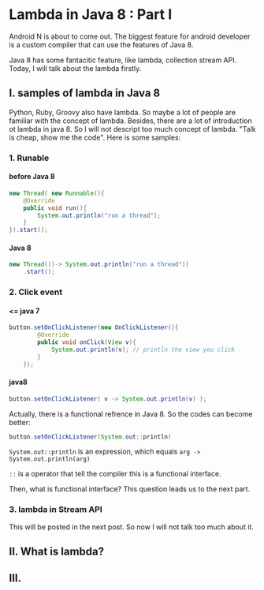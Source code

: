 # Lambda in Java 8 : Part I

Android N is about to come out. The biggest feature for android developer is a custom compiler that can use the features of Java 8. 

Java 8 has some fantacitic feature, like lambda, collection stream API.  Today, I will talk about the lambda firstly. 

## I. samples of lambda in Java 8

Python, Ruby, Groovy also have lambda. So maybe a lot of people are familiar with the concept of lambda. Besides, there are a lot of introduction ot lambda in java 8. So I will not descript too much concept of lambda. "Talk is cheap, show me the code". Here is some samples:

### 1. Runable

#### before Java 8

```java
new Thread( new Runnable(){
	@Override
	public void run(){
		System.out.println("run a thread");
	}
}).start();
```


#### Java 8

```java
new Thread(()-> System.out.println("run a thread"))
	.start();
```

### 2. Click event

#### <= java 7

```java
button.setOnClickListener(new OnClickListener(){
		@Override
		public void onClick(View v){
			System.out.println(v); // println the view you click
		}
	});
```

#### java8

```java
button.setOnClickListener( v -> System.out.println(v) );
```

Actually, there is a functional refrence in Java 8. So the codes can become better:

```java
button.setOnClickListener(System.out::println)
```

```System.out::println``` is an expression, which equals ```arg -> System.out.println(arg)```

```::``` is a operator that tell the compiler this is a functional interface. 

Then, what is functional interface? This question leads us to the next part. 

### 3. lambda in Stream API
This will be posted in the next post. So now I will not talk too much about it.


## II. What is lambda?



## III. 
